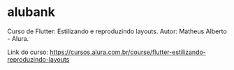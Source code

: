 # alubank

Curso de Flutter: Estilizando e reproduzindo layouts.
Autor: Matheus Alberto - Alura.

Link do curso:
https://cursos.alura.com.br/course/flutter-estilizando-reproduzindo-layouts
